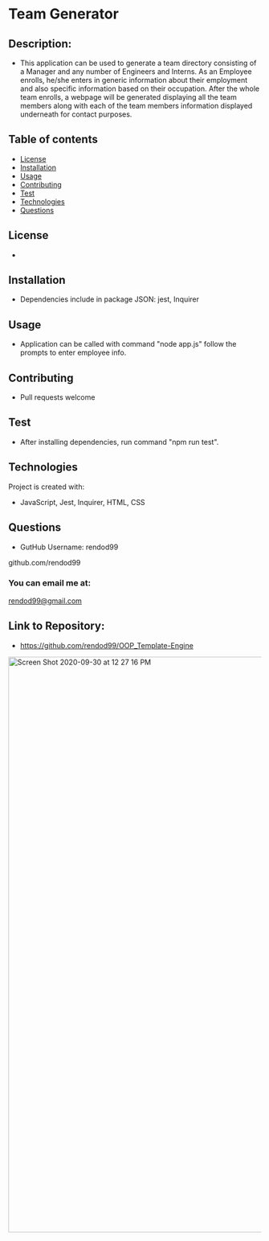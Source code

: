 # Team Generator

## Description:

- This application can be used to generate a team directory consisting of a Manager and any number of Engineers and Interns. As an Employee enrolls, he/she enters in generic information about their employment and also specific information based on their occupation. After the whole team enrolls, a webpage will be generated displaying all the team members along with each of the team members information displayed underneath for contact purposes.

## Table of contents

- [License](#license)
- [Installation](#installation)
- [Usage](#usage)
- [Contributing](#contributing)
- [Test](#test)
- [Technologies](#technologies)
- [Questions](#questions)

## License

-

## Installation

- Dependencies include in package JSON: jest, Inquirer

## Usage

- Application can be called with command "node app.js" follow the prompts to enter employee info.

## Contributing

- Pull requests welcome

## Test

- After installing dependencies, run command "npm run test".

## Technologies

Project is created with:

- JavaScript, Jest, Inquirer, HTML, CSS

## Questions

- GutHub Username: rendod99

github.com/rendod99

### You can email me at:

rendod99@gmail.com

## Link to Repository:

- https://github.com/rendod99/OOP_Template-Engine

<img width="1145" alt="Screen Shot 2020-09-30 at 12 27 16 PM" src="https://user-images.githubusercontent.com/66277385/94719199-7a3f4f80-0318-11eb-80ed-e6d9c65604d8.png">
